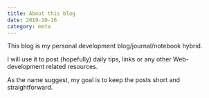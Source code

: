 ```yaml
---
title: About this blog
date: 2019-10-16
category: meta
---
```


This blog is my personal development blog/journal/notebook hybrid.

I will use it to post (hopefully) daily tips, links or any other Web-development
related resources.

As the name suggest, my goal is to keep the posts short and straightforward.

